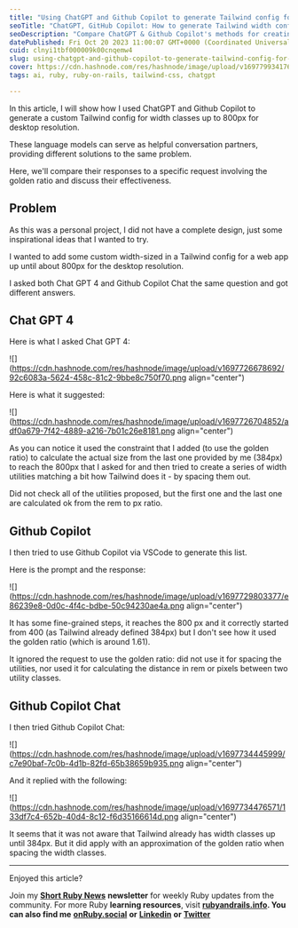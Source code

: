 ```yaml
---
title: "Using ChatGPT and Github Copilot to generate Tailwind config for width classes"
seoTitle: "ChatGPT, GitHub Copilot: How to generate Tailwind width configuration"
seoDescription: "Compare ChatGPT & Github Copilot's methods for creating custom Tailwind width classes with golden ratio; evaluate effectiveness and accuracy"
datePublished: Fri Oct 20 2023 11:00:07 GMT+0000 (Coordinated Universal Time)
cuid: clnyi1tbf000009k00cnqemw4
slug: using-chatgpt-and-github-copilot-to-generate-tailwind-config-for-width-classes
cover: https://cdn.hashnode.com/res/hashnode/image/upload/v1697799341761/ac87ba6a-28f3-4fd6-a398-81d63908c07c.png
tags: ai, ruby, ruby-on-rails, tailwind-css, chatgpt

---
```


In this article, I will show how I used ChatGPT and Github Copilot to generate a custom Tailwind config for width classes up to 800px for desktop resolution.

These language models can serve as helpful conversation partners, providing different solutions to the same problem.

Here, we'll compare their responses to a specific request involving the golden ratio and discuss their effectiveness.

## Problem

As this was a personal project, I did not have a complete design, just some inspirational ideas that I wanted to try.

I wanted to add some custom width-sized in a Tailwind config for a web app up until about 800px for the desktop resolution.

I asked both Chat GPT 4 and Github Copilot Chat the same question and got different answers.

## Chat GPT 4

Here is what I asked Chat GPT 4:

![](https://cdn.hashnode.com/res/hashnode/image/upload/v1697726678692/92c6083a-5624-458c-81c2-9bbe8c750f70.png align="center")

Here is what it suggested:

![](https://cdn.hashnode.com/res/hashnode/image/upload/v1697726704852/adf0a679-7f42-4889-a216-7b01c26e8181.png align="center")

As you can notice it used the constraint that I added (to use the golden ratio) to calculate the actual size from the last one provided by me (384px) to reach the 800px that I asked for and then tried to create a series of width utilities matching a bit how Tailwind does it - by spacing them out.

Did not check all of the utilities proposed, but the first one and the last one are calculated ok from the rem to px ratio.

## Github Copilot

I then tried to use Github Copilot via VSCode to generate this list.

Here is the prompt and the response:

![](https://cdn.hashnode.com/res/hashnode/image/upload/v1697729803377/e86239e8-0d0c-4f4c-bdbe-50c94230ae4a.png align="center")

It has some fine-grained steps, it reaches the 800 px and it correctly started from 400 (as Tailwind already defined 384px) but I don't see how it used the golden ratio (which is around 1.61).

It ignored the request to use the golden ratio: did not use it for spacing the utilities, nor used it for calculating the distance in rem or pixels between two utility classes.

## Github Copilot Chat

I then tried Github Copilot Chat:

![](https://cdn.hashnode.com/res/hashnode/image/upload/v1697734445999/c7e90baf-7c0b-4d1b-82fd-65b38659b935.png align="center")

And it replied with the following:

![](https://cdn.hashnode.com/res/hashnode/image/upload/v1697734476571/133df7c4-652b-40d4-8c12-f6d35166614d.png align="center")

It seems that it was not aware that Tailwind already has width classes up until 384px. But it did apply with an approximation of the golden ratio when spacing the width classes.

---

Enjoyed this article?

Join my [**Short Ruby News**](https://shortruby.com/) **newsletter** for weekly Ruby updates from the community. For more Ruby **learning resources**, visit [**rubyandrails.info**](http://rubyandrails.info)**. You can also find me** [**onRuby.social**](http://onRuby.social) **or** [**Linkedin**](https://linkedin.com/in/lucianghinda) **or** [**Twitter**](https://x.com/lucianghinda)